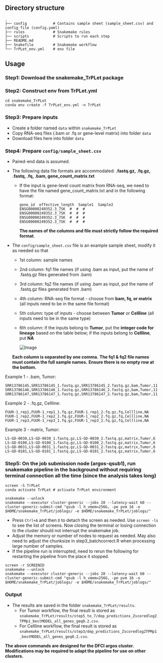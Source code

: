 ## Directory structure
```
.
├── config            # Contains sample sheet (sample_sheet.csv) and config file (config.yaml)
├── rules             # Snakemake rules
├── scripts           # Scripts to run each step 
├── README.md
├── Snakefile         # Snakemake workflow
└── TrPLet_env.yml    # env file 

```

## Usage
### Step1: Download the snakemake_TrPLet package
### Step2: Construct env from TrPLet.yml
  ```
  cd snakemake_TrPLet
  conda env create -f TrPLet_env.yml -n TrPLet
  ```
### Step3: Prepare inputs
  * Create a folder named ```data``` within ```snakemake_TrPLet```
  * Copy RNA-seq files (.bam or .fq or gene-level matrix) into folder ```data```
  * Download files here into folder ```data```

### Step4: Prepare ```config/sample_sheet.csv```
  * Paired-end data is assumed.
  * The following data file formats are accommodated: **.fastq.gz, .fq.gz, .fastq, .fq, .bam, gene_count_matrix.txt**
      * If the input is gene-level count matrix from RNA-seq, we need to have the file named gene_count_matrix.txt and in the following format:
        ```
        gene_id  effective_length  Sample1  Sample2	
        ENSG00000249352.3_7SK  #  #  #
        ENSG00000249352.3_7SK  #  #  #
        ENSG00000249352.3_7SK  #  #  #
        ENSG00000249352.3_7SK  #  #  #
        ```
        **The names of the columns and file must strictly follow the required format.**
  * The ```config/sample_sheet.csv``` file is an example sample sheet, modify it as needed so that 
      * 1st column: sample names
      * 2nd column: fq1 file names (if using .bam as input, put the name of .fastq.gz files generated from .bam)
      * 3rd column: fq2 file names (if using .bam as input, put the name of .fastq.gz files generated from .bam)
      * 4th column: RNA-seq file format - choose from **bam, fq, or matrix** (all inputs need to be in the same file format)
      * 5th column: type of inputs - choose between **Tumor** or **Cellline** (all inputs need to be in the same type)
      * 6th column: if the inputs belong to **Tumor**, put the **integer code for lineage** based on the table below; if the inputs belong to **Cellline**, put **NA**
        
        ![Image](https://github.com/user-attachments/assets/affe87db-9482-4333-bc9e-1259a9061b7d)
    
    **Each column is separated by one comma.** 
    **The fq1 & fq2 file names must contain the full sample names.**
    **Ensure there is no empty row at the bottom.**
  
  Example 1 - .bam, Tumor: 
  ```
  SRR13786145,SRR13786145_1.fastq.gz,SRR13786145_2.fastq.gz,bam,Tumor,11
  SRR13786146,SRR13786146_1.fastq.gz,SRR13786146_2.fastq.gz,bam,Tumor,11
  SRR13786147,SRR13786147_1.fastq.gz,SRR13786147_2.fastq.gz,bam,Tumor,11
  ```

  Example 2 - .fq.gz, Cellline: 
  ```
  FUUR-1_rep1,FUUR-1_rep1_1.fq.gz,FUUR-1_rep1_2.fq.gz,fq,Cellline,NA
  FUUR-1_rep2,FUUR-1_rep2_1.fq.gz,FUUR-1_rep2_2.fq.gz,fq,Cellline,NA
  FUUR-1_rep3,FUUR-1_rep3_1.fq.gz,FUUR-1_rep3_2.fq.gz,fq,Cellline,NA
  ```

  Example 3 - matrix, Tumor: 
  ```
  LS-GD-0030,LS-GD-0030_1.fastq.gz,LS-GD-0030_2.fastq.gz,matrix,Tumor,6
  LS-GD-0100,LS-GD-0100_1.fastq.gz,LS-GD-0100_2.fastq.gz,matrix,Tumor,6
  LS-GD-0031,LS-GD-0031_1.fastq.gz,LS-GD-0031_2.fastq.gz,matrix,Tumor,6
  LS-GD-0101,LS-GD-0101_1.fastq.gz,LS-GD-0101_2.fastq.gz,matrix,Tumor,6
  ```
      
### Step5: On the job submission node (argos-qsub1), run snakemake pipeline in the background without requiring terminal connection all the time (since the analysis takes long)
  ```
  screen -S TrPLet
  conda activate TrPLet # activate TrPLet environment
  
  snakemake --unlock
  snakemake --executor cluster-generic --jobs 20 --latency-wait 60 --cluster-generic-submit-cmd "qsub -l h_vmem=256G, -pe pvm 16 -o $HOME/snakemake_TrPLet/joblogs/ -e $HOME/snakemake_TrPLet/joblogs/"

  ```
  * Press ```Ctrl+A``` and then ```D``` to detach the screen as needed. Use ```screen -ls``` to see the list of screens. Now closing the terminal or losing connection to the cluster should not interrupt the snakemake job.
  * Adjust the memory or number of nodes to request as needed. May also need to adjust the chunksize in step3_batchcorrect.R when processing large number of samples.
  * If the pipeline run is interrupted, need to rerun the following for restarting the pipeline from the place it stopped.
   ```
   screen -r SCREENID
   snakemake --unlock
   snakemake --executor cluster-generic --jobs 20 --latency-wait 60 --cluster-generic-submit-cmd "qsub -l h_vmem=256G, -pe pvm 16 -o $HOME/snakemake_TrPLet/joblogs/ -e $HOME/snakemake_TrPLet/joblogs/"

   ```   

### Output
* The results are saved in the folder ```snakemake_TrPLet/results```.
    * For Tumor workflow, the final result is stored as ```snakemake_TrPLet/results/step5_to_7/dep_predictions_Zscoredlog2TPMp1_bestMODEL_all_genes_geq0.2.csv```.
    * For Cellline workflow, the final result is stored as ```snakemake_TrPLet/results/step3/dep_predictions_Zscoredlog2TPMp1_bestMODEL_all_genes_geq0.2.csv```.
    
**The above commands are designed for the DFCI argos cluster. Modifications may be required to adapt the pipeline for use on other clusters.**
